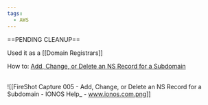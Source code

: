 ```yaml
---
tags:
  - AWS
---
```

==PENDING CLEANUP==
 
Used it as a [[Domain Registrars]]

How to:
[Add, Change, or Delete an NS Record for a Subdomain](https://www.ionos.com/help/domains/using-your-own-name-servers/add-change-or-delete-an-ns-record-for-a-subdomain/?source=helpandlearn)


<br>![[FireShot Capture 005 - Add, Change, or Delete an NS Record for a Subdomain - IONOS Help_ - www.ionos.com.png]]

